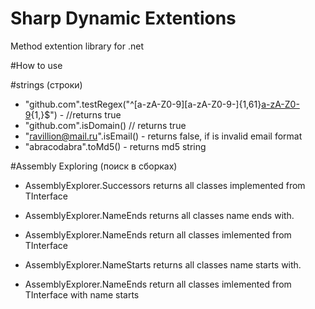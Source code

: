 # Sharp Dynamic Extentions

Method extention library for .net

#How to use

#strings (строки)

- "github.com".testRegex("^[a-zA-Z0-9][a-zA-Z0-9-]{1,61}[a-zA-Z0-9](\.[a-zA-Z]{2,}){1,}$") - //returns true
- "github.com".isDomain() // returns true
- "ravillion@mail.ru".isEmail() - returns false, if is invalid email format
- "abracodabra".toMd5() - returns md5 string

#Assembly Exploring (поиск в сборках)

- AssemblyExplorer.Successors<TInterface> returns all classes implemented from TInterface

- AssemblyExplorer.NameEnds   returns all classes name ends with.
- AssemblyExplorer.NameEnds<TInterface> return all classes imlemented from TInterface

- AssemblyExplorer.NameStarts returns all classes name starts with.
- AssemblyExplorer.NameEnds<TInterface> return all classes imlemented from TInterface with name starts
